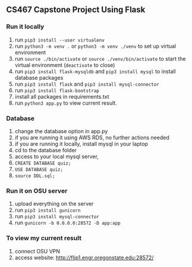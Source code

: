 ## CS467 Capstone Project Using Flask

### Run it locally
1. run ```pip3 install --user virtualenv```
2. run ```python3 -m venv .``` or ```python3 -m venv ./venv``` to set up virtual environment
3. run ```source ./bin/activate``` or ```source ./venv/bin/activate``` to start the virtual environment (```deactivate``` to close)
4. run ```pip3 install flask-mysqldb``` and ```pip3 install mysql``` to install database packages
5. run ```pip3 install flask``` and ```pip3 install mysql-connector```
6. run ```pip3 install flask-bootstrap```
7. install all packages in requirements.txt
8. run ```python3 app.py``` to view current result.



### Database
1. change the database option in app.py
2. if you are running it using AWS RDS, no further actions needed
3. if you are running it locally, install mysql in your laptop
4. cd to the database folder
5. access to your local mysql server, 
6. ```CREATE DATABASE quiz;```
7. ```USE DATABASE quiz;```
8. ```source DDL.sql;```


### Run it on OSU server
1. upload everything on the server
2. run ```pip3 install gunicorn```
3. run ```pip3 install mysql-connector```
4. run ```gunicorn -b 0.0.0.0:28572 -D app:app```


### To view my current result
1. connect OSU VPN
2. access website: http://flip1.engr.oregonstate.edu:28572/
